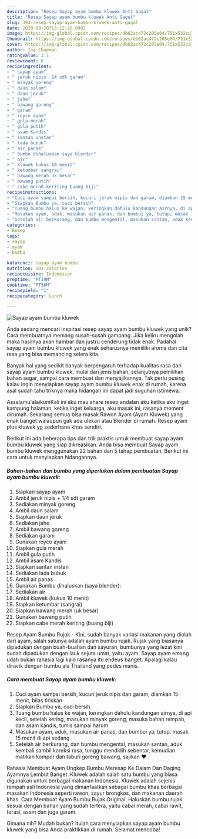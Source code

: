 ```yaml
---
description: "Resep Sayap ayam bumbu kluwek Anti Gagal"
title: "Resep Sayap ayam bumbu kluwek Anti Gagal"
slug: 393-resep-sayap-ayam-bumbu-kluwek-anti-gagal
date: 2020-08-20T13:12:28.890Z
image: https://img-global.cpcdn.com/recipes/db62ac472c205e04/751x532cq70/sayap-ayam-bumbu-kluwek-foto-resep-utama.jpg
thumbnail: https://img-global.cpcdn.com/recipes/db62ac472c205e04/751x532cq70/sayap-ayam-bumbu-kluwek-foto-resep-utama.jpg
cover: https://img-global.cpcdn.com/recipes/db62ac472c205e04/751x532cq70/sayap-ayam-bumbu-kluwek-foto-resep-utama.jpg
author: Ina Chapman
ratingvalue: 3.1
reviewcount: 6
recipeingredient:
- " sayap ayam"
- " jeruk nipis  14 sdt garam"
- " minyak goreng"
- " daun salam"
- " daun jeruk"
- " jahe"
- " bawang goreng"
- " garam"
- " royco ayam"
- " gula merah"
- " gula putih"
- " asam Kandis"
- " santan instan"
- " lada bubuk"
- " air panas"
- " Bumbu dihaluskan saya blender"
- " air"
- " kluwek kukus 10 menit"
- " ketumbar sangrai"
- " bawang merah uk besar"
- " bawang putih"
- " cabe merah keriting buang biji"
recipeinstructions:
- "Cuci ayam sampai bersih, kucuri jeruk nipis dan garam, diamkan 15 menit, bilas tiriskan"
- "Siapkan Bumbu ya, cuci bersih"
- "Tuang bumbu halus ke wajan, keringkan dahulu kandungan airnya, di api kecil, setelah kering, masukan minyak goreng, masuka bahan rempah, dan asam kandis, tumis sampai harum"
- "Masukan ayam, aduk, masukan air panas, dan bumbui ya, tutup, masak 15 menit di api sedang"
- "Setelah air berkurang, dan bumbu mengental, masukan santan, aduk kembali sambil koreksi rasa, tunggu mendidih sebentar, kemudian matikan kompor dan taburi goreng bawang, sajikan ❤️"
categories:
- Resep
tags:
- sayap
- ayam
- bumbu

katakunci: sayap ayam bumbu 
nutrition: 101 calories
recipecuisine: Indonesian
preptime: "PT19M"
cooktime: "PT56M"
recipeyield: "1"
recipecategory: Lunch

---
```



![Sayap ayam bumbu kluwek](https://img-global.cpcdn.com/recipes/db62ac472c205e04/751x532cq70/sayap-ayam-bumbu-kluwek-foto-resep-utama.jpg)

Anda sedang mencari inspirasi resep sayap ayam bumbu kluwek yang unik? Cara membuatnya memang susah-susah gampang. Jika keliru mengolah maka hasilnya akan hambar dan justru cenderung tidak enak. Padahal sayap ayam bumbu kluwek yang enak seharusnya memiliki aroma dan cita rasa yang bisa memancing selera kita.

Banyak hal yang sedikit banyak berpengaruh terhadap kualitas rasa dari sayap ayam bumbu kluwek, mulai dari jenis bahan, selanjutnya pemilihan bahan segar, sampai cara membuat dan menyajikannya. Tak perlu pusing kalau ingin menyiapkan sayap ayam bumbu kluwek enak di rumah, karena asal sudah tahu triknya maka hidangan ini dapat jadi suguhan istimewa.

Assalamu&#39;alaikumKali ini aku mau share resep andalan aku ketika aku inget kampung halaman, ketika inget keluarga, aku masak ini, rasanya moment dirumah. Sekarang semua bisa masak Rawon Ayam (Ayam Kluwek) yang enak banget walaupun gak ada ulekan atau Blender di rumah. Resep ayam plus kluwek yg sederhana khas sendiri.


Berikut ini ada beberapa tips dan trik praktis untuk membuat sayap ayam bumbu kluwek yang siap dikreasikan. Anda bisa membuat Sayap ayam bumbu kluwek menggunakan 22 bahan dan 5 tahap pembuatan. Berikut ini cara untuk menyiapkan hidangannya.

<!--inarticleads1-->

##### Bahan-bahan dan bumbu yang diperlukan dalam pembuatan Sayap ayam bumbu kluwek:

1. Siapkan  sayap ayam
1. Ambil  jeruk nipis + 1/4 sdt garam
1. Sediakan  minyak goreng
1. Ambil  daun salam
1. Siapkan  daun jeruk
1. Sediakan  jahe
1. Ambil  bawang goreng
1. Sediakan  garam
1. Gunakan  royco ayam
1. Siapkan  gula merah
1. Ambil  gula putih
1. Ambil  asam Kandis
1. Siapkan  santan instan
1. Sediakan  lada bubuk
1. Ambil  air panas
1. Gunakan  Bumbu dihaluskan (saya blender):
1. Sediakan  air
1. Ambil  kluwek (kukus 10 menit)
1. Siapkan  ketumbar (sangrai)
1. Siapkan  bawang merah (uk besar)
1. Gunakan  bawang putih
1. Siapkan  cabe merah keriting (buang biji)


Resep Ayam Bumbu Rujak - Kini, sudah banyak variasi makanan yang diolah dari ayam, salah satunya adalah ayam bumbu rujak. Rujak yang biasanya dipadukan dengan buah-buahan dan sayuran, bumbunya yang lezat kini sudah dipadukan dengan lauk sejuta umat, yaitu ayam. Sayap ayam emang udah bukan rahasia lagi kalo rasanya itu endeus banget. Apalagi kalau diracik dengan bumbu ala Thailand yang pedes manis. 

<!--inarticleads2-->

##### Cara membuat Sayap ayam bumbu kluwek:

1. Cuci ayam sampai bersih, kucuri jeruk nipis dan garam, diamkan 15 menit, bilas tiriskan
1. Siapkan Bumbu ya, cuci bersih
1. Tuang bumbu halus ke wajan, keringkan dahulu kandungan airnya, di api kecil, setelah kering, masukan minyak goreng, masuka bahan rempah, dan asam kandis, tumis sampai harum
1. Masukan ayam, aduk, masukan air panas, dan bumbui ya, tutup, masak 15 menit di api sedang
1. Setelah air berkurang, dan bumbu mengental, masukan santan, aduk kembali sambil koreksi rasa, tunggu mendidih sebentar, kemudian matikan kompor dan taburi goreng bawang, sajikan ❤️


Rahasia Membuat Ayam Ungkep Bumbu Meresap Ke Dalam Dan Daging Ayamnya Lembut Banget. Kluwek adalah salah satu bumbu yang biasa digunakan untuk berbagai makanan Indonesia. Kluwek adalah sejenis rempah asli Indonesia yang dimanfaatkan sebagai bumbu khas berbagai masakan Indonesia seperti rawon, sayur brongkos, dan makanan daerah khas. Cara Membuat Ayam Bumbu Rujak Original. Haluskan bumbu rujak sesuai dengan bahan yang sudah tertera, yaitu cabai merah, cabai rawit, terasi, asam dan juga garam. 

Gimana nih? Mudah bukan? Itulah cara menyiapkan sayap ayam bumbu kluwek yang bisa Anda praktikkan di rumah. Selamat mencoba!
